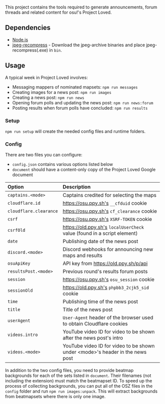 This project contains the tools required to generate announcements, forum threads and related content for osu!'s Project Loved.

## Dependencies

- [Node.js](https://nodejs.org/en/download/)
- [jpeg-recompress](https://github.com/danielgtaylor/jpeg-archive/releases) - Download the jpeg-archive binaries and place jpeg-recompress(.exe) in `bin`.

## Usage

A typical week in Project Loved involves:

- Messaging mappers of nominated mapsets: `npm run messages`
- Creating images for a news post: `npm run images`
- Creating a news post: `npm run news`
- Opening forum polls and updating the news post: `npm run news:forum`
- Posting results when forum polls have concluded: `npm run results`

### Setup

`npm run setup` will create the needed config files and runtime folders.

### Config

There are two files you can configure:

- `config.json` contains various options listed below
- `document` should have a content-only copy of the Project Loved Google document

| Option | Description |
| :-- | :-- |
| `captains.<mode>` | Captains credited for selecting the maps |
| `cloudflare.id` | https://osu.ppy.sh's `__cfduid` cookie |
| `cloudflare.clearance` | https://osu.ppy.sh's `cf_clearance` cookie |
| `csrf` | https://osu.ppy.sh's `XSRF-TOKEN` cookie |
| `csrfOld` | https://old.ppy.sh's `localUserCheck` value (found in a script element) |
| `date` | Publishing date of the news post |
| `discord.<mode>` | Discord webhooks for announcing new maps and results |
| `osuApiKey` | API key from https://old.ppy.sh/p/api |
| `resultsPost.<mode>` | Previous round's results forum posts |
| `session` | https://osu.ppy.sh's `osu_session` cookie |
| `sessionOld` | https://old.ppy.sh's `phpbb3_2cjk5_sid` cookie |
| `time` | Publishing time of the news post |
| `title` | Title of the news post |
| `userAgent` | `User-Agent` header of the browser used to obtain Cloudflare cookies |
| `videos.intro` | YouTube video ID for video to be shown after the news post's intro |
| `videos.<mode>` | YouTube video ID for video to be shown under \<mode\>'s header in the news post |

In addition to the two config files, you need to provide beatmap backgrounds for each of the sets listed in `document`. Their filenames (not including the extension) must match the beatmapset ID. To speed up the process of collecting backgrounds, you can put all of the OSZ files in the `config` folder and run `npm run images:unpack`. This will extract backgrounds from beatmapsets where there is only one image.
